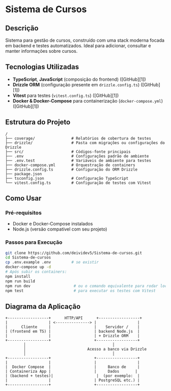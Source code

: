
# Sistema de Cursos

## Descrição

Sistema para gestão de cursos, construído com uma stack moderna focada em backend e testes automatizados. Ideal para adicionar, consultar e manter informações sobre cursos.

## Tecnologias Utilizadas
* **TypeScript**, **JavaScript** (composição do frontend) ([GitHub][1])
* **Drizzle ORM** (configuração presente em `drizzle.config.ts`) ([GitHub][1])
* **Vitest** para testes (`vitest.config.ts`) ([GitHub][1])
* **Docker & Docker-Compose** para containerização (`docker-compose.yml`) ([GitHub][1])

## Estrutura do Projeto

```
/
├── coverage/                # Relatórios de cobertura de testes
├── drizzle/                 # Pasta com migrações ou configurações do Drizzle
├── src/                     # Códigos-fonte principais
├── .env                     # Configurações padrão de ambiente
├── .env.test                # Variáveis de ambiente para testes
├── docker-compose.yml       # Orquestração de containers
├── drizzle.config.ts        # Configuração do ORM Drizzle
├── package.json
├── tsconfig.json            # Configuração TypeScript
└── vitest.config.ts         # Configuração de testes com Vitest
```

## Como Usar

### Pré-requisitos

* Docker e Docker-Compose instalados
* Node.js (versão compatível com seu projeto)

### Passos para Execução

```bash
git clone https://github.com/deividev5/Sistema-de-cursos.git
cd Sistema-de-cursos
cp .env.example .env         # se existir
docker-compose up -d
# Após subir os containers:
npm install
npm run build
npm run dev                   # ou o comando equivalente para rodar localmente
npm test                      # para executar os testes com Vitest
```


## Diagrama da Aplicação

```plaintext
+------------------+      HTTP/API      +------------------+
|                  | <---------------> |                  |
|      Cliente     |                   |    Servidor /    |
| (frontend em TS) |                   | backend Node.js  |
|                  |                   | + Drizzle ORM    |
+------------------+                   +------------------+
        │                                      │
        │                           Acesso a banco via Drizzle
        │                                      │
+------------------+                   +------------------+
|                  |                   |                  |
|  Docker Compose  |                   |     Banco de     |
| Containeriza App |                   |     Dados       |
| (backend + testes)|                   |  (por exemplo:  |
|                  |                   | PostgreSQL etc.) |
+------------------+                   +------------------+
```

